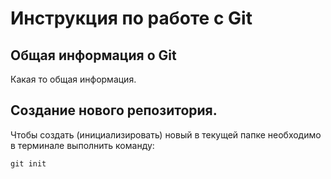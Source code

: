 # **Инструкция по работе с Git**

## Общая информация о Git

Какая то общая информация.

## Создание нового репозитория.

Чтобы создать (инициализировать) новый в текущей папке необходимо в терминале выполнить команду:

    git init